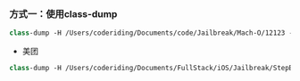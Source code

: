 ### 方式一：使用class-dump

```swift
class-dump -H /Users/coderiding/Documents/code/Jailbreak/Mach-O/12123 -o /Users/coderiding/Downloads/bcd
```

- 美团

```swift
class-dump -H /Users/coderiding/Documents/FullStack/iOS/Jailbreak/StepByStep/01-frida/imeituan -o /Users/coderiding/Documents/FullStack/iOS/Jailbreak/StepByStep/02-clsass-dump/result
```
